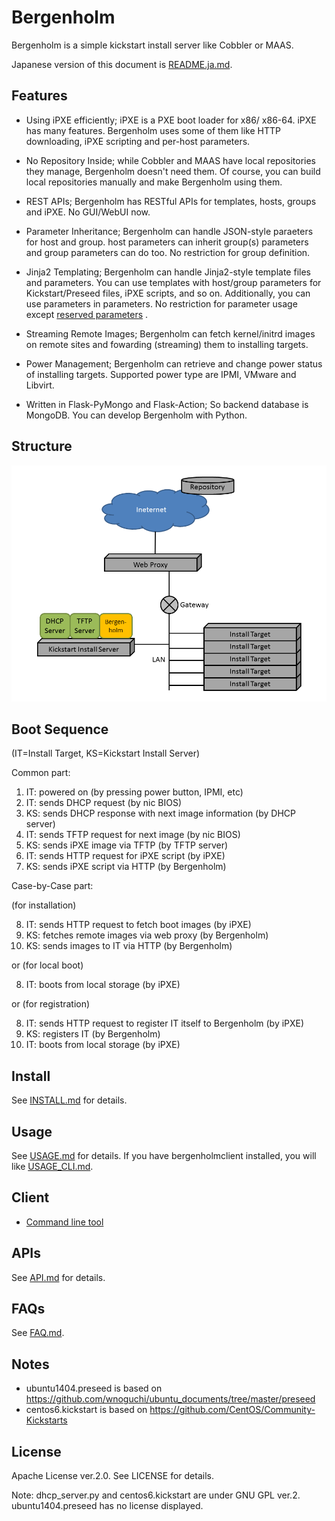 # Bergenholm

Bergenholm is a simple kickstart install server like Cobbler or MAAS.

Japanese version of this document is
[README.ja.md](https://github.com/yosshy/bergenholm/blob/master/README.ja.md).

## Features

* Using iPXE efficiently; iPXE is a PXE boot loader for x86/
  x86-64. iPXE has many features. Bergenholm uses some of them like
  HTTP downloading, iPXE scripting and per-host parameters.

* No Repository Inside; while Cobbler and MAAS have local repositories
  they manage, Bergenholm doesn't need them. Of course, you can build
  local repositories manually and make Bergenholm using them.

* REST APIs; Bergenholm has RESTful APIs for templates, hosts, groups
  and iPXE. No GUI/WebUI now.

* Parameter Inheritance; Bergenholm can handle JSON-style paraeters
  for host and group. host parameters can inherit group(s) parameters
  and group parameters can do too. No restriction for group definition.

* Jinja2 Templating; Bergenholm can handle Jinja2-style template files
  and parameters. You can use templates with host/group parameters for
  Kickstart/Preseed files, iPXE scripts, and so on.  Additionally, you
  can use parameters in parameters. No restriction for parameter
  usage except
  [reserved parameters](https://github.com/yosshy/bergenholm/blob/master/docs/RESERVED_PARAMS.md)
  .

* Streaming Remote Images; Bergenholm can fetch kernel/initrd images
  on remote sites and fowarding (streaming) them to installing
  targets.

* Power Management; Bergenholm can retrieve and change power status of
  installing targets. Supported power type are IPMI, VMware and
  Libvirt.

* Written in Flask-PyMongo and Flask-Action; So backend database is
  MongoDB. You can develop Bergenholm with Python.


## Structure

![Figure: Structure](https://github.com/yosshy/bergenholm/raw/master/docs/structure.png)


## Boot Sequence

(IT=Install Target, KS=Kickstart Install Server)

Common part:

1. IT: powered on (by pressing power button, IPMI, etc)
2. IT: sends DHCP request (by nic BIOS)
3. KS: sends DHCP response with next image information (by DHCP server)
4. IT: sends TFTP request for next image (by nic BIOS)
5. KS: sends iPXE image via TFTP (by TFTP server)
6. IT: sends HTTP request for iPXE script (by iPXE)
7. KS: sends iPXE script via HTTP (by Bergenholm)

Case-by-Case part:

(for installation)

8. IT: sends HTTP request to fetch boot images (by iPXE)
9. KS: fetches remote images via web proxy (by Bergenholm)
10. KS: sends images to IT via HTTP (by Bergenholm)

or (for local boot)

8. IT: boots from local storage (by iPXE)

or (for registration)

8.  IT: sends HTTP request to register IT itself to Bergenholm (by iPXE)
9.  KS: registers IT (by Bergenholm)
10. IT: boots from local storage (by iPXE)


## Install

See [INSTALL.md](https://github.com/yosshy/bergenholm/blob/master/docs/INSTALL.md)
for details.


## Usage

See [USAGE.md](https://github.com/yosshy/bergenholm/blob/master/docs/USAGE.md)
for details.
If you have bergenholmclient installed, you will like
[USAGE_CLI.md](https://github.com/yosshy/bergenholm/blob/master/docs/USAGE_CLI.md).


## Client

* [Command line tool](https://github.com/yosshy/bergenholmclient)


## APIs

See [API.md](https://github.com/yosshy/bergenholm/blob/master/docs/API.md)
for details.


## FAQs

See [FAQ.md](https://github.com/yosshy/bergenholm/blob/master/docs/FAQ.md).


## Notes

* ubuntu1404.preseed is based on
  https://github.com/wnoguchi/ubuntu_documents/tree/master/preseed
* centos6.kickstart is based on
  https://github.com/CentOS/Community-Kickstarts


## License

Apache License ver.2.0. See LICENSE for details.

Note: dhcp_server.py and centos6.kickstart are under GNU GPL
ver.2. ubuntu1404.preseed has no license displayed.
